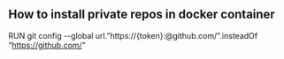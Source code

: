 ## How to install private repos in docker container 

RUN git config --global url.”https://{token}:@github.com/".insteadOf “https://github.com/"
